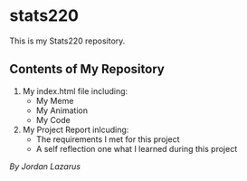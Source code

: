 # stats220
This is my Stats220 repository.

## Contents of My Repository
1. My index.html file including:
   * My Meme
   * My Animation
   * My Code
2. My Project Report inlcuding:
   * The requirements I met for this project
   * A self reflection one what I learned during this project

*By Jordan Lazarus*
